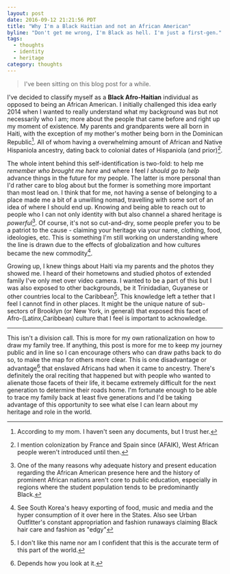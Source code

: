 ```yaml
---
layout: post
date: 2016-09-12 21:21:56 PDT
title: "Why I'm a Black Haitian and not an African American"
byline: "Don't get me wrong, I'm Black as hell. I'm just a first-gen."
tags:
  - thoughts
  - identity
  - heritage
category: thoughts
---
```


> I've been sitting on this blog post for a while.

I've decided to classify myself as a **Black Afro-Haitian** individual as 
opposed to being an African American. I initially challenged this idea early
2014 when I wanted to really understand what my background was but not
necessarily who I am; more about the people that came before and right up my
moment of existence. My parents and grandparents were all born in Haiti, with
the exception of my mother's mother being born in the Dominican Republic[^1].
All of whom having a overwhelming amount of African and Native Hispaniola 
ancestry, dating back to colonial dates of Hispaniola (and prior)[^2].

The whole intent behind this self-identification is two-fold: to help me
_remember who brought me here_ and where I feel _I should go to help_ advance things
in the future for my people. The latter is more personal than I'd rather care to
blog about but the former is something more important than most lead on. I think
that for me, not having a sense of belonging to a place made me a bit of a
unwilling nomad, travelling with some sort of an idea of where I should end up.
Knowing and being able to reach out to people who I can not only identity with
but also channel a shared heritage is *powerful*[^3]. Of course, it's not so
cut-and-dry, some people prefer you to be a patriot to the cause - claiming your
heritage via your name, clothing, food, ideologies, etc. This is something I'm
still working on understanding where the line is drawn due to the effects of
globalization and how cultures became the new commodity[^4].

Growing up, I knew things about Haiti via my parents and the photos they showed
me. I heard of their hometowns and studied photos of extended family I've only
met over video camera. I wanted to be a part of this but I was also exposed to
other backgrounds, be it Trinidadian, Guyanese or other countries local to the
Caribbean[^5]. This knowledge left a tether that I feel I cannot find in other
places. It might be the unique nature of sub-sectors of Brooklyn (or New York,
in general) that exposed this facet of Afro-(Latinx,Caribbean) culture that I
feel is important to acknowledge.

---

This isn't a division call. This is more for my own rationalization on how to
draw my family tree. If anything, this post is more for me to keep my journey
public and in line so I can encourage others who can draw paths back to do so,
to make the map for others more clear. This is one disadvantage or advantage[^6]
that enslaved Africans had when it came to ancestry. There's definitely the oral
reciting that happened but with people who wanted to alienate those facets of
their life, it became extremely difficult for the next generation to determine
their roads home. I'm fortunate enough to be able to trace my family back at
least five generations and I'd be taking advantage of this opportunity to see
what else I can learn about my heritage and role in the world.

[^1]: According to my mom. I haven't seen any documents, but I trust her.
[^2]: I mention colonization by France and Spain since (AFAIK), West African people weren't introduced until then.
[^3]: One of the many reasons why adequate history and present education regarding the African American presence here and the history of prominent African nations aren't core to public education, especially in regions where the student population tends to be predominantly Black.
[^4]: See South Korea's heavy exporting of food, music and media and the hyper consumption of it over here in the States. Also see Urban Outfitter's constant appropriation and fashion runaways claiming Black hair care and fashion as "edgy"
[^5]: I don't like this name nor am I confident that this is the accurate term of this part of the world.
[^6]: Depends how you look at it.
